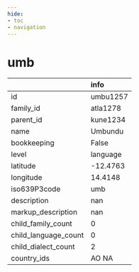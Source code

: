 ```yaml
---
hide:
- toc
- navigation
---
```

# umb
|                      | info     |
|:---------------------|:---------|
| id                   | umbu1257 |
| family_id            | atla1278 |
| parent_id            | kune1234 |
| name                 | Umbundu  |
| bookkeeping          | False    |
| level                | language |
| latitude             | -12.4763 |
| longitude            | 14.4148  |
| iso639P3code         | umb      |
| description          | nan      |
| markup_description   | nan      |
| child_family_count   | 0        |
| child_language_count | 0        |
| child_dialect_count  | 2        |
| country_ids          | AO NA    |
